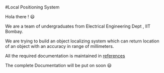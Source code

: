 #Local Positioning System 

Hola there ! :smiley:

We are a team of undergraduates from Electrical Engineering Dept , IIT Bombay. 

We are trying to build an object localizing system which can return location of an object with an accuracy in range of millimeters. 

All the required documentation is maintained in [references](https://github.com/pranav1001/Position-Me-Baby/tree/master/references)

The complete Documentation will be put on soon :smiley: